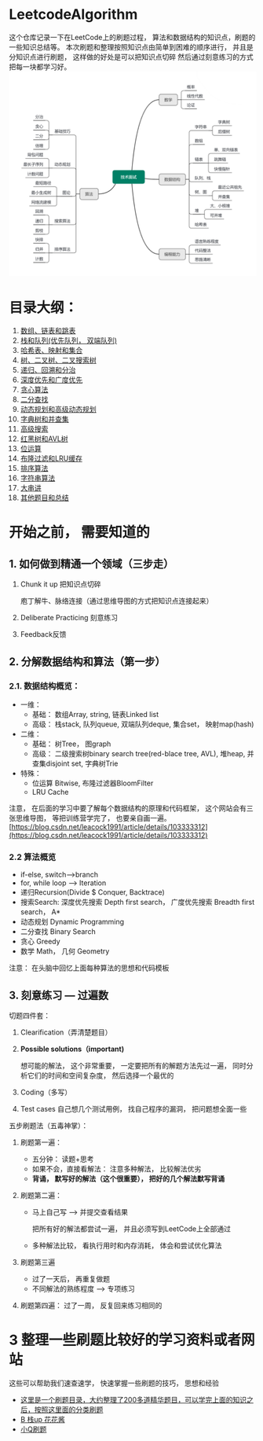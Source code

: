 # LeetcodeAlgorithm

这个仓库记录一下在LeetCode上的刷题过程， 算法和数据结构的知识点，刷题的一些知识总结等。 本次刷题和整理按照知识点由简单到困难的顺序进行， 并且是分知识点进行刷题， 这样做的好处是可以把知识点切碎 然后通过刻意练习的方式把每一块都学习好。 
![](img/1.png)

# 目录大纲：

1. [数组、链表和跳表](https://github.com/zhongqiangwu960812/LeetcodeAlgorithm/tree/master/Class1_ArrayAndLinked)
2. [栈和队列(优先队列， 双端队列)](https://github.com/zhongqiangwu960812/LeetcodeAlgorithm/tree/master/Class2_StackAndQueue)
3. [ 哈希表、映射和集合](https://github.com/zhongqiangwu960812/LeetcodeAlgorithm/tree/master/Class3_Hash_Map_Collections)
4. [树、二叉树、二叉搜索树](https://github.com/zhongqiangwu960812/LeetcodeAlgorithm/tree/master/Class4_Tree_BinaryTree_BinarySearch)
5. [递归、回溯和分治](https://github.com/zhongqiangwu960812/LeetcodeAlgorithm/tree/master/Class5_Recursion_Retrospect_DivideConquer)
6. [深度优先和广度优先]()
7. [贪心算法]()
8. [二分查找]()
9. [动态规划和高级动态规划]()
10. [字典树和并查集]()
11. [高级搜索]()
12. [红黑树和AVL树]()
13. [位运算]()
14. [布隆过滤和LRU缓存]()
15. [排序算法]()
16. [字符串算法]()
17. [大串讲]()
18. [其他题目和总结]()

# 开始之前， 需要知道的 

## 1. 如何做到精通一个领域（三步走）

1. Chunk it up   把知识点切碎

   庖丁解牛、脉络连接（通过思维导图的方式把知识点连接起来）

2. Deliberate Practicing   刻意练习

3. Feedback反馈

## 2. 分解数据结构和算法（第一步）

### 2.1. 数据结构概览：

- 一维：
  - 基础： 数组Array, string, 链表Linked list
  - 高级： 栈stack, 队列queue, 双端队列deque, 集合set， 映射map(hash)
- 二维：
  - 基础： 树Tree， 图graph
  - 高级： 二级搜索树binary search tree(red-blace tree, AVL), 堆heap, 并查集disjoint set, 字典树Trie
- 特殊：
  - 位运算 Bitwise, 布隆过滤器BloomFilter
  - LRU Cache

注意， 在后面的学习中要了解每个数据结构的原理和代码框架， 这个网站会有三张思维导图， 等把训练营学完了， 也要亲自画一遍。[https://blog.csdn.net/leacock1991/article/details/103333312](https://blog.csdn.net/leacock1991/article/details/103333312)

### 2.2 算法概览

- if-else, switch—>branch
- for, while loop —> Iteration
- 递归Recursion(Divide $ Conquer, Backtrace)
- 搜索Search: 深度优先搜索 Depth first search， 广度优先搜索 Breadth first search， A*
- 动态规划 Dynamic Programming
- 二分查找 Binary Search
- 贪心 Greedy
- 数学 Math， 几何 Geometry

注意： 在头脑中回忆上面每种算法的思想和代码模板

## 3. 刻意练习 — 过遍数

切题四件套：

1. Clearification（弄清楚题目）

2. **Possible solutions（important)**

   想可能的解法， 这个非常重要， 一定要把所有的解题方法先过一遍， 同时分析它们的时间和空间复杂度， 然后选择一个最优的

3. Coding（多写）

4. Test cases   自己想几个测试用例， 找自己程序的漏洞， 把问题想全面一些

五步刷题法（五毒神掌）：

1. 刷题第一遍：

   - 五分钟： 读题+思考
   - 如果不会，直接看解法： 注意多种解法， 比较解法优劣
   - **背诵， 默写好的解法（这个很重要）， 把好的几个解法默写背诵**

2. 刷题第二遍：

   - 马上自己写 —> 并提交查看结果

     把所有好的解法都尝试一遍， 并且必须写到LeetCode上全部通过

   - 多种解法比较， 看执行用时和内存消耗， 体会和尝试优化算法

3. 刷题第三遍

   - 过了一天后， 再重复做题
   - 不同解法的熟练程度 —> 专项练习

4. 刷题第四遍： 过了一周， 反复回来练习相同的

# 3 整理一些刷题比较好的学习资料或者网站
这些可以帮助我们速查速学， 快速掌握一些刷题的技巧， 思想和经验
* [这里是一个刷题目录，大约整理了200多道精华题目，可以学完上面的知识之后，按照这里面的分类刷题](https://github.com/CyC2018/CS-Notes/blob/master/notes/Leetcode%20%E9%A2%98%E8%A7%A3%20-%20%E7%9B%AE%E5%BD%95.md)
* [B 栈up 花花酱](https://space.bilibili.com/9880352?fr...)
* [小Q刷题](https://space.bilibili.com/149758?fro...)

